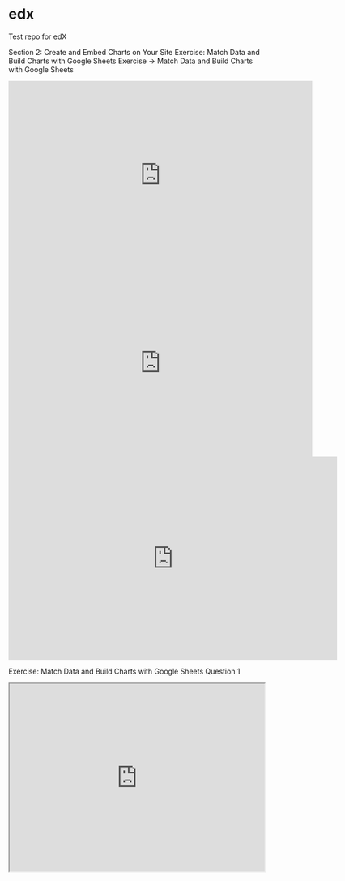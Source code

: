 # edx

Test repo for edX

 Section 2: Create and Embed Charts on Your Site Exercise: 
 Match Data and Build Charts with Google Sheets Exercise -> Match Data and Build Charts with Google Sheets


<iframe width="600" height="371" seamless frameborder="0" scrolling="no" src="https://docs.google.com/spreadsheets/d/e/2PACX-1vRvlQ2uBoIPhK3anYUQ4YGJCisO5N2z9Z5mqPW2dujhTW8yO7R-7Ogy_oR83oWOHXloxfs7povvePMz/pubchart?oid=1872829911&amp;format=interactive"></iframe> 


<iframe width="600" height="371" seamless frameborder="0" scrolling="no" src="https://docs.google.com/spreadsheets/d/e/2PACX-1vTVDHzNAtBLwCrURJVA9LB-b4OtK4_t2hL96ORUc2xWGa2gs68X6evW8rSNihXOuk7_27PR0KqhsNQU/pubchart?oid=289373298&amp;format=interactive"></iframe>


<iframe width="649" height="401" seamless frameborder="0" scrolling="no" src="https://docs.google.com/spreadsheets/d/e/2PACX-1vSTy18Mf8pTp43gUGkhHA0gAlevqHoblAlCcnq8IKBfmUUwiYDjJSXMJM8VGRHzNGUp1CKpeYCDD9Rj/pubchart?oid=307057605&amp;format=interactive"></iframe>


Exercise: Match Data and Build Charts with Google Sheets												Question 1

<iframe width="100%" height="371" seamless frameborder="1" scrolling="no" src="https://docs.google.com/spreadsheets/d/e/2PACX-1vQO4tloYLFncL1A0I7ZUicJyI4isCQg0UyOofxLMBG7k0ZEMLhM36uua1aU95lejd9GT7VI4eJLZX5p/pubchart?oid=800261114&amp;format=interactive"></iframe>

